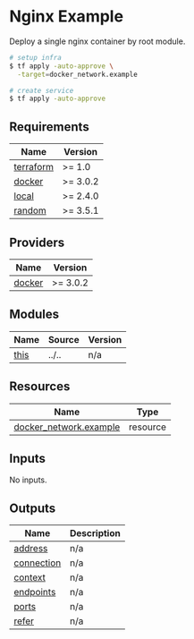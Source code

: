# Nginx Example

Deploy a single nginx container by root module.

```bash
# setup infra
$ tf apply -auto-approve \
  -target=docker_network.example

# create service
$ tf apply -auto-approve
```

<!-- BEGIN_TF_DOCS -->
## Requirements

| Name | Version |
|------|---------|
| <a name="requirement_terraform"></a> [terraform](#requirement\_terraform) | >= 1.0 |
| <a name="requirement_docker"></a> [docker](#requirement\_docker) | >= 3.0.2 |
| <a name="requirement_local"></a> [local](#requirement\_local) | >= 2.4.0 |
| <a name="requirement_random"></a> [random](#requirement\_random) | >= 3.5.1 |

## Providers

| Name | Version |
|------|---------|
| <a name="provider_docker"></a> [docker](#provider\_docker) | >= 3.0.2 |

## Modules

| Name | Source | Version |
|------|--------|---------|
| <a name="module_this"></a> [this](#module\_this) | ../.. | n/a |

## Resources

| Name | Type |
|------|------|
| [docker_network.example](https://registry.terraform.io/providers/kreuzwerker/docker/latest/docs/resources/network) | resource |

## Inputs

No inputs.

## Outputs

| Name | Description |
|------|-------------|
| <a name="output_address"></a> [address](#output\_address) | n/a |
| <a name="output_connection"></a> [connection](#output\_connection) | n/a |
| <a name="output_context"></a> [context](#output\_context) | n/a |
| <a name="output_endpoints"></a> [endpoints](#output\_endpoints) | n/a |
| <a name="output_ports"></a> [ports](#output\_ports) | n/a |
| <a name="output_refer"></a> [refer](#output\_refer) | n/a |
<!-- END_TF_DOCS -->
